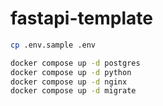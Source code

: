 # fastapi-template

```bash
cp .env.sample .env
```

```bash
docker compose up -d postgres
docker compose up -d python
docker compose up -d nginx
docker compose up -d migrate
```
